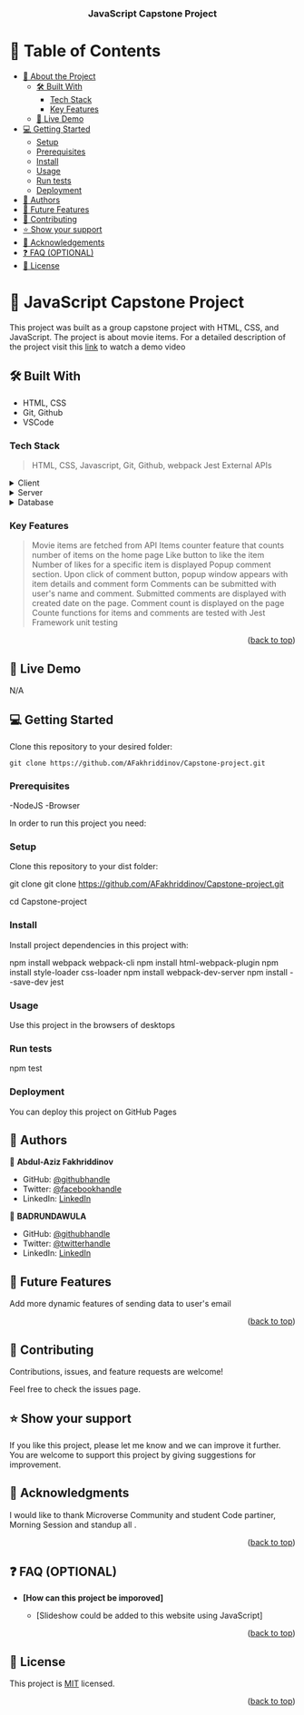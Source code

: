 
<a name="readme-top"></a>

<div align="center">

  <h3><b>JavaScript Capstone Project </b></h3>

</div>

# 📗 Table of Contents

- [📖 About the Project](#about-project)
  - [🛠 Built With](#built-with)
    - [Tech Stack](#tech-stack)
    - [Key Features](#key-features)
  - [🚀 Live Demo](#live-demo)
- [💻 Getting Started](#getting-started)
  - [Setup](#setup)
  - [Prerequisites](#prerequisites)
  - [Install](#install)
  - [Usage](#usage)
  - [Run tests](#run-tests)
  - [Deployment](#deployment)
- [👥 Authors](#authors)
- [🔭 Future Features](#future-features)
- [🤝 Contributing](#contributing)
- [⭐️ Show your support](#support)
- [🙏 Acknowledgements](#acknowledgements)
- [❓ FAQ (OPTIONAL)](#faq)
- [📝 License](#license)

<!-- PROJECT DESCRIPTION -->

# 📖 JavaScript Capstone Project <a name="about-project"></a>

This project was built as a group capstone project with HTML, CSS, and JavaScript. The project is about movie items. For a detailed description of the project visit this [link](https://drive.google.com/file/d/14PaU6iHXjjZoYY8YJtac8seiY8dlAB9W/view?usp=share_link) to watch a demo video

## 🛠 Built With <a name="built-with"></a> 
- HTML, CSS
- Git, Github
- VSCode
### Tech Stack <a name="tech-stack"></a>
> HTML,
> CSS,
> Javascript,
> Git,
> Github,
> webpack
> Jest
> External APIs
<details>
  <summary>Client</summary>
  <ul>
    <li><a href="https://www.w3schools.com/html/">html</a></li>
    <li><a href="https://www.w3schools.com/css/">css</a></li>
    <li><a href="https://www.w3schools.com/js/">Js</a></li>
    <li><a href="https://webpack.js.org/">Webpack</a></li>
    <li><a href="https://jestjs.io/">Jest</a></li>

  </ul>
</details>

<details>
  <summary>Server</summary>
  
</details>

<details>
<summary>Database</summary>
  <ul>
    <li><a href="#">No database for time being</a></li>
  </ul>
</details>

### Key Features <a name="key-features"></a>
> Movie items are fetched from API
> Items counter feature that counts number of items on the home page
> Like button to like the item
> Number of likes for a specific item is displayed
> Popup comment section. Upon click of comment button, popup window appears with item details and comment form
> Comments can be submitted with user's name and comment.
> Submitted comments are displayed with created date on the page.
> Comment count is displayed on the page
> Counte functions for items and comments are tested with Jest Framework unit testing

<p align="right">(<a href="#readme-top">back to top</a>)</p>


## 🚀 Live Demo <a name="live-demo"></a>

N/A

## 💻 Getting Started <a name="getting-started"></a>

Clone this repository to your desired folder:

```
git clone https://github.com/AFakhriddinov/Capstone-project.git
```
### Prerequisites

-NodeJS
-Browser

In order to run this project you need:

### Setup

Clone this repository to your dist folder:

git clone git clone https://github.com/AFakhriddinov/Capstone-project.git

cd Capstone-project
### Install

Install project dependencies in this project with:

npm install webpack webpack-cli
npm install html-webpack-plugin
npm install style-loader css-loader
npm install webpack-dev-server
npm install --save-dev jest

### Usage
Use this project in the browsers of desktops
### Run tests
npm test
### Deployment
You can deploy this project on GitHub Pages 

## 👥 Authors <a name="authors"></a>

👤 **Abdul-Aziz Fakhriddinov**
- GitHub: [@githubhandle](https://github.com/AFakhriddinov)
- Twitter: [@facebookhandle](https://www.facebook.com/abdulaziz.faxriddinov)
- LinkedIn: [LinkedIn](https://www.linkedin.com/in/abdul-aziz-fakhriddinov-5297a6107/)

👤 **BADRUNDAWULA**
- GitHub: [@githubhandle](https://github.com/PrinceBadru)
- Twitter: [@twitterhandle](https://twitter.com/BadruNdawula)
- LinkedIn: [LinkedIn](https://www.linkedin.com/in/badru-ndawula-930b7b217/)


## 🔭 Future Features <a name="future-features"></a>


Add more dynamic features of sending data to user's email

<p align="right">(<a href="#readme-top">back to top</a>)</p>


## 🤝 Contributing <a name="contributing"></a>

Contributions, issues, and feature requests are welcome!

Feel free to check the issues page.

## ⭐️ Show your support <a name="support"></a>

If you like this project, please let me know and we can improve it further. You are welcome to support this project by giving suggestions for improvement.


## 🙏 Acknowledgments <a name="acknowledgements"></a>

I would like to thank Microverse Community and student Code partiner, Morning Session and standup all .


<p align="right">(<a href="#readme-top">back to top</a>)</p>




## ❓ FAQ (OPTIONAL) <a name="faq"></a>

- **[How can this project be imporoved]**

  - [Slideshow could be added to this website using JavaScript]

<p align="right">(<a href="#readme-top">back to top</a>)</p>


## 📝 License <a name="license"></a>

This project is [MIT](https://github.com/AFakhriddinov/Capstone-project/blob/development/LICENSE) licensed.

<p align="right">(<a href="#readme-top">back to top</a>)</p>

